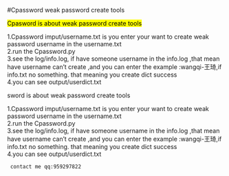 #Cpassword weak password create tools
<p><mark>Cpasword is about weak password create tools</mark></p>
<p class="toc" style="undefined"></p><p>1.Cpassword imput/username.txt is you enter your want to create weak password username in the username.txt<br>2.run the Cpassword.py<br>3.see the log/info.log, if have someone username in the info.log ,that mean have username can’t create ,and you can enter the example :wangqi-王琦,if info.txt no something. that meaning you create dict success<br>4.you can see output/userdict.txt</p>
 sword is about weak password create tools</mark></p>
 <p class="toc" style="undefined"></p><p>1.Cpassword imput/username.txt is you enter your want to create weak password username in the username.txt<br>2.run the Cpassword.py<br>3.see the log/info.log, if have someone username in the info.log ,that mean have username can’t create ,and you can enter the example :wangqi-王琦,if info.txt no something. that meaning you create dict success<br>4.you can see output/userdict.txt</p>
 <pre><code> contact me qq:959297822
 </code></pre>
